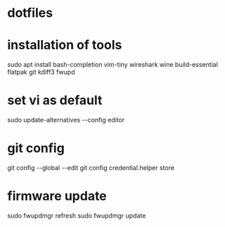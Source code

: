 # dotfiles

# installation of tools
sudo apt install bash-completion vim-tiny wireshark wine build-essential flatpak git kdiff3 fwupd

# set vi as default
sudo update-alternatives --config editor

# git config
git config --global --edit
git config credential.helper store

# firmware update
sudo fwupdmgr refresh
sudo fwupdmgr update

